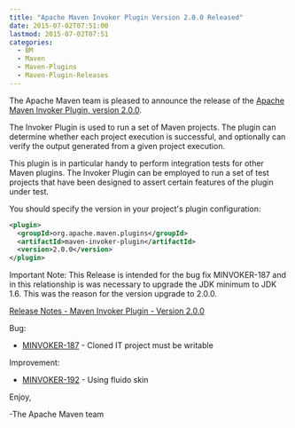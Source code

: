 ```yaml
---
title: "Apache Maven Invoker Plugin Version 2.0.0 Released"
date: 2015-07-02T07:51:00
lastmod: 2015-07-02T07:51
categories:
  - BM
  - Maven
  - Maven-Plugins
  - Maven-Plugin-Releases
---
```

The Apache Maven team is pleased to announce the release of the 
[Apache Maven Invoker Plugin, version 2.0.0](http://maven.apache.org/plugins/maven-invoker-plugin/).

The Invoker Plugin is used to run a set of Maven projects. The plugin can
determine whether each project execution is successful, and optionally can
verify the output generated from a given project execution.

This plugin is in particular handy to perform integration tests for other Maven
plugins. The Invoker Plugin can be employed to run a set of test projects that
have been designed to assert certain features of the plugin under test.

You should specify the version in your project's plugin configuration:

```xml
<plugin>
  <groupId>org.apache.maven.plugins</groupId>
  <artifactId>maven-invoker-plugin</artifactId>
  <version>2.0.0</version>
</plugin>
```

Important Note:
This Release is intended for the bug fix MINVOKER-187 and in this relationship
is was necessary to upgrade the JDK minimum to JDK 1.6. This was the reason for
the version upgrade to 2.0.0.

<!-- more -->

[Release Notes - Maven Invoker Plugin - Version 2.0.0](https://issues.apache.org/jira/secure/ReleaseNote.jspa?projectId=12317525&version=12332831)

Bug:

 * [MINVOKER-187](https://issues.apache.org/jira/browse/MINVOKER-187) - Cloned IT project must be writable

Improvement:

 * [MINVOKER-192](https://issues.apache.org/jira/browse/MINVOKER-192) - Using fluido skin

Enjoy,

-The Apache Maven team
